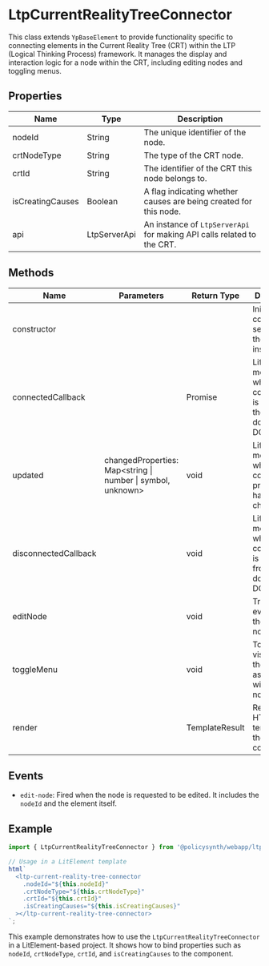 # LtpCurrentRealityTreeConnector

This class extends `YpBaseElement` to provide functionality specific to connecting elements in the Current Reality Tree (CRT) within the LTP (Logical Thinking Process) framework. It manages the display and interaction logic for a node within the CRT, including editing nodes and toggling menus.

## Properties

| Name          | Type    | Description                                                                 |
|---------------|---------|-----------------------------------------------------------------------------|
| nodeId        | String  | The unique identifier of the node.                                          |
| crtNodeType   | String  | The type of the CRT node.                                                   |
| crtId         | String  | The identifier of the CRT this node belongs to.                             |
| isCreatingCauses | Boolean | A flag indicating whether causes are being created for this node.           |
| api           | LtpServerApi | An instance of `LtpServerApi` for making API calls related to the CRT.      |

## Methods

| Name                  | Parameters                                             | Return Type | Description                                                                 |
|-----------------------|--------------------------------------------------------|-------------|-----------------------------------------------------------------------------|
| constructor           |                                                        |             | Initializes the component, setting up the API instance.                     |
| connectedCallback     |                                                        | Promise<void> | Lifecycle method for when the component is added to the document's DOM.     |
| updated               | changedProperties: Map<string \| number \| symbol, unknown> | void        | Lifecycle method for when the component's properties have changed.          |
| disconnectedCallback  |                                                        | void        | Lifecycle method for when the component is removed from the document's DOM. |
| editNode              |                                                        | void        | Triggers an event to edit the current node.                                 |
| toggleMenu            |                                                        | void        | Toggles the visibility of the menu associated with this node.               |
| render                |                                                        | TemplateResult | Renders the HTML template for the component.                                |

## Events

- `edit-node`: Fired when the node is requested to be edited. It includes the `nodeId` and the element itself.

## Example

```typescript
import { LtpCurrentRealityTreeConnector } from '@policysynth/webapp/ltp/ltp-current-reality-tree-connector.js';

// Usage in a LitElement template
html`
  <ltp-current-reality-tree-connector
    .nodeId="${this.nodeId}"
    .crtNodeType="${this.crtNodeType}"
    .crtId="${this.crtId}"
    .isCreatingCauses="${this.isCreatingCauses}"
  ></ltp-current-reality-tree-connector>
`;
```

This example demonstrates how to use the `LtpCurrentRealityTreeConnector` in a LitElement-based project. It shows how to bind properties such as `nodeId`, `crtNodeType`, `crtId`, and `isCreatingCauses` to the component.